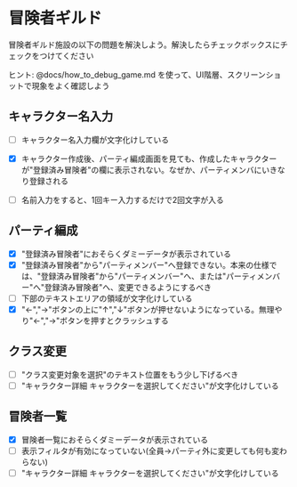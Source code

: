 # 冒険者ギルド

冒険者ギルド施設の以下の問題を解決しよう。解決したらチェックボックスにチェックをつけてください

ヒント: @docs/how_to_debug_game.md を使って、UI階層、スクリーンショットで現象をよく確認しよう

## キャラクター名入力

* [ ] キャラクター名入力欄が文字化けしている
* [x] キャラクター作成後、パーティ編成画面を見ても、作成したキャラクターが"登録済み冒険者"の欄に表示されない。なぜか、パーティメンバにいきなり登録される
* [ ] 名前入力をすると、1回キー入力するだけで2回文字が入る


## パーティ編成

* [x] "登録済み冒険者"におそらくダミーデータが表示されている
* [x] "登録済み冒険者"から"パーティメンバー"へ登録できない。本来の仕様では、"登録済み冒険者"から"パーティメンバー"へ、または"パーティメンバー"へ"登録済み冒険者"へ、変更できるようにするべき
* [ ] 下部のテキストエリアの領域が文字化けしている
* [x] "←","→"ボタンの上に"↑","↓"ボタンが押せないようになっている。無理やり"←","→"ボタンを押すとクラッシュする

## クラス変更

* [ ] "クラス変更対象を選択"のテキスト位置をもう少し下げるべき
* [ ] "キャラクター詳細 キャラクターを選択してください"が文字化けしている

## 冒険者一覧

* [x] 冒険者一覧におそらくダミーデータが表示されている
* [ ] 表示フィルタが有効になっていない(全員→パーティ外に変更しても何も変わらない)
* [ ] "キャラクター詳細 キャラクターを選択してください"が文字化けしている
